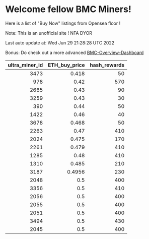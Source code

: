 # Welcome fellow BMC Miners!
Here is a list of "Buy Now" listings from Opensea floor !

Note: This is an unofficial site ! NFA DYOR

Last auto update at: Wed Jun 29 21:28:28 UTC 2022

Bonus: Do check out a more advanced [BMC-Overview-Dashboard](https://dune.com/defifunk/BMC-Overview-Dashboard)


|   ultra_miner_id |   ETH_buy_price |   hash_rewards |
|-----------------:|----------------:|---------------:|
|             3473 |          0.418  |             50 |
|              978 |          0.42   |            570 |
|             2665 |          0.43   |             90 |
|             3259 |          0.43   |             30 |
|              390 |          0.44   |             50 |
|             1422 |          0.46   |             40 |
|             3678 |          0.468  |             50 |
|             2263 |          0.47   |            410 |
|             2024 |          0.475  |            170 |
|             2261 |          0.479  |            410 |
|             1285 |          0.48   |            410 |
|             1310 |          0.485  |            210 |
|             3187 |          0.4956 |            230 |
|             2048 |          0.5    |            400 |
|             3356 |          0.5    |            410 |
|             2056 |          0.5    |            400 |
|             2055 |          0.5    |            400 |
|             2051 |          0.5    |            400 |
|             3494 |          0.5    |            430 |
|             2045 |          0.5    |            400 |
